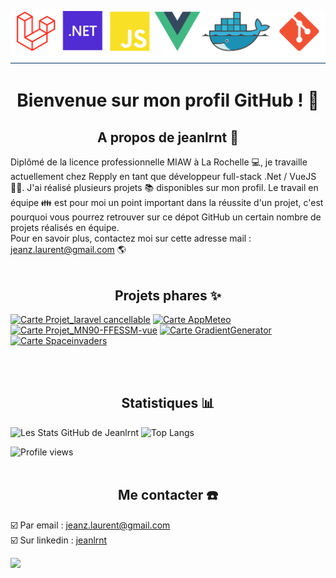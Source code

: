 ![logo JeanLaurent](https://github.com/jeanlrnt/jeanlrnt/blob/main/Banière.png)

# <div align="center">Bienvenue sur mon profil GitHub ! 👋</div>

## <div align="center">A propos de jeanlrnt :loudspeaker:</div>  

Diplômé de la licence professionnelle MIAW à La Rochelle :computer:, je travaille actuellement chez Repply en tant que développeur full-stack .Net / VueJS 👨‍💻. J'ai réalisé plusieurs projets :books: disponibles sur mon profil. Le travail en équipe :family: est pour moi un point important dans la réussite d'un projet, c'est pourquoi vous pourrez retrouver sur ce dépot GitHub un certain nombre de projets réalisés en équipe.  
Pour en savoir plus, contactez moi sur cette adresse mail : [jeanz.laurent@gmail.com](mailto:jeanz.laurent@gmail.com) :earth_americas:
<br><br>

## <div align="center">Projets phares :sparkles:</div>

[![Carte Projet_laravel cancellable](https://github-readme-stats.vercel.app/api/pin/?username=jeanlrnt&repo=laravel-cancellable)](https://github.com/jeanlrnt/laravel-cancellable)
[![Carte AppMeteo](https://github-readme-stats.vercel.app/api/pin/?username=jeanlrnt&repo=AppMeteo)](https://github.com/jeanlrnt/AppMeteo)
[![Carte Projet_MN90-FFESSM-vue](https://github-readme-stats.vercel.app/api/pin/?username=jeanlrnt&repo=MN90-FFESSM-vue)](https://github.com/jeanlrnt/MN90-FFESSM-vue)
[![Carte GradientGenerator](https://github-readme-stats.vercel.app/api/pin/?username=jeanlrnt&repo=GradientGenerator)](https://github.com/jeanlrnt/GradientGenerator)
[![Carte Spaceinvaders](https://github-readme-stats.vercel.app/api/pin/?username=jeanlrnt&repo=Spaceinvaders)](https://github.com/jeanlrnt/Spaceinvaders)

<br><br>

## <div align="center">Statistiques :bar_chart:</div>

![Les Stats GitHub de Jeanlrnt](https://github-readme-stats.vercel.app/api?username=jeanlrnt&hide=contribs&show_icons=true)
![Top Langs](https://github-readme-stats.vercel.app/api/top-langs/?username=jeanlrnt&layout=compact)
  
![Profile views](https://komarev.com/ghpvc/?username=jeanlrnt&color=blueviolet&label=Vues+du+profil)
<br><br>

## <div align="center">Me contacter :phone:</div>

:ballot_box_with_check: Par email : [jeanz.laurent@gmail.com](mailto:jeanz.laurent@gmail.com)  
:ballot_box_with_check: Sur linkedin : [jeanlrnt](https://linkedin.com/in/jeanlrnt)  

![](https://hit.yhype.me/github/profile?user_id=63308635)
